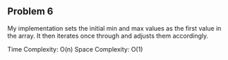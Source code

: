 ## Problem 6
My implementation sets the initial min and max values as the first value in the array. It then iterates once through and adjusts them accordingly.

Time Complexity: O(n)
Space Complexity: O(1)
